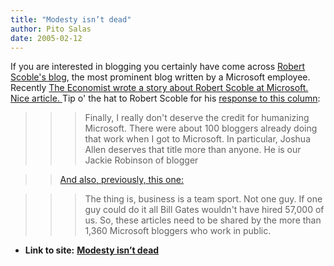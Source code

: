 ```yaml
---
title: "Modesty isn’t dead"
author: Pito Salas
date: 2005-02-12
---
```


If you are interested in blogging you certainly have come across [Robert
Scoble's blog](<http://scoble.weblogs.com/>), the most prominent blog written
by a Microsoft employee. Recently [The Economist wrote a story about Robert
Scoble at Microsoft. Nice article.
](<http://www.economist.com/people/displayStory.cfm?story_id=3644293>) Tip o'
the hat to Robert Scoble for his [response to this
column](<http://radio.weblogs.com/0001011/2005/02/11.html#a9393>):

>>

>>> Finally, I really don't deserve the credit for humanizing Microsoft. There
were about 100 bloggers already doing that work when I got to Microsoft. In
particular, Joshua Allen deserves that title more than anyone. He is our
Jackie Robinson of blogger

>>

>> [And also, previously, this
one:](<http://radio.weblogs.com/0001011/2005/02/10.html#a9389>)

>>

>>> The thing is, business is a team sport. Not one guy. If one guy could do
it all Bill Gates wouldn't have hired 57,000 of us. So, these articles need to
be shared by the more than 1,360 Microsoft bloggers who work in public.


* **Link to site:** **[Modesty isn’t dead](None)**
